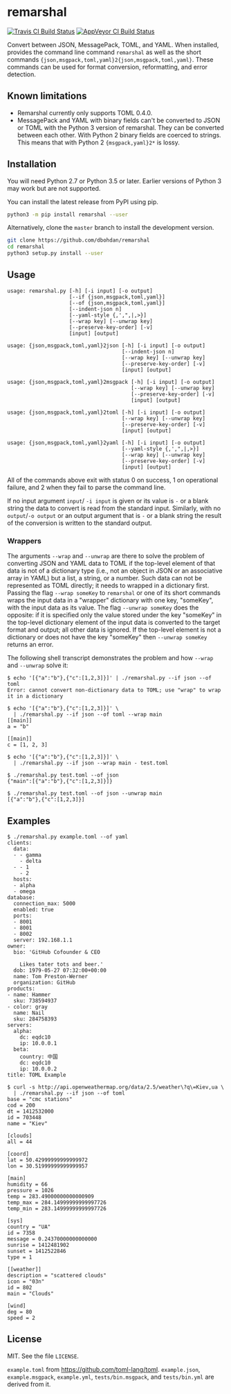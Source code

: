 # remarshal

[![Travis CI Build Status](https://travis-ci.org/dbohdan/remarshal.svg?branch=master)](https://travis-ci.org/dbohdan/remarshal)
[![AppVeyor CI Build Status](https://ci.appveyor.com/api/projects/status/github/dbohdan/remarshal?branch=master&svg=true)](https://ci.appveyor.com/project/dbohdan/remarshal)

Convert between JSON, MessagePack, TOML, and YAML.  When installed,
provides the command line command `remarshal` as well as the short commands
`{json,msgpack,toml,yaml}2{json,msgpack,toml,yaml}`.  These commands can be
used for format conversion, reformatting, and error detection.

## Known limitations

* Remarshal currently only supports TOML 0.4.0.
* MessagePack and YAML with binary fields can't be converted to JSON or TOML
with the Python 3 version of remarshal.  They can be converted between each
other.  With Python 2 binary fields are coerced to strings.  This means that
with Python 2 `{msgpack,yaml}2*` is lossy.

## Installation

You will need Python 2.7 or Python 3.5 or later.  Earlier versions of Python 3
may work but are not supported.

You can install the latest release from PyPI using pip.

```sh
python3 -m pip install remarshal --user
```

Alternatively, clone the `master` branch to install the development version.

```sh
git clone https://github.com/dbohdan/remarshal
cd remarshal
python3 setup.py install --user
```

## Usage

```
usage: remarshal.py [-h] [-i input] [-o output]
                    [--if {json,msgpack,toml,yaml}]
                    [--of {json,msgpack,toml,yaml}]
                    [--indent-json n]
                    [--yaml-style {,',",|,>}]
                    [--wrap key] [--unwrap key]
                    [--preserve-key-order] [-v]
                    [input] [output]
```

```
usage: {json,msgpack,toml,yaml}2json [-h] [-i input] [-o output]
                                     [--indent-json n]
                                     [--wrap key] [--unwrap key]
                                     [--preserve-key-order] [-v]
                                     [input] [output]
```

```
usage: {json,msgpack,toml,yaml}2msgpack [-h] [-i input] [-o output]
                                        [--wrap key] [--unwrap key]
                                        [--preserve-key-order] [-v]
                                        [input] [output]
```

```
usage: {json,msgpack,toml,yaml}2toml [-h] [-i input] [-o output]
                                     [--wrap key] [--unwrap key]
                                     [--preserve-key-order] [-v]
                                     [input] [output]
```

```
usage: {json,msgpack,toml,yaml}2yaml [-h] [-i input] [-o output]
                                     [--yaml-style {,',",|,>}]
                                     [--wrap key] [--unwrap key]
                                     [--preserve-key-order] [-v]
                                     [input] [output]
```


All of the commands above exit with status 0 on success, 1 on operational
failure, and 2 when they fail to parse the command line.

If no input argument `input`/ `-i input` is given or its value is `-` or
a blank string the data to convert is read from the standard input.  Similarly,
with no `output`/`-o output` or an output argument that is `-` or a blank
string the result of the conversion is written to the standard output.

### Wrappers

The arguments `--wrap` and `--unwrap` are there to solve the problem of
converting JSON and YAML data to TOML if the top-level element of that data is
not of a dictionary type (i.e., not an object in JSON or an associative array in
YAML) but a list, a string, or a number.  Such data can not be represented as
TOML directly; it needs to wrapped in a dictionary first.  Passing the flag
`--wrap someKey` to `remarshal` or one of its short commands wraps the input
data in a "wrapper" dictionary with one key, "someKey", with the input data as
its value.  The flag `--unwrap someKey` does the opposite: if it is specified
only the value stored under the key "someKey" in the top-level dictionary
element of the input data is converted to the target format and output; all
other data is ignored.  If the top-level element is not a dictionary or does not
have the key "someKey" then `--unwrap someKey` returns an error.

The following shell transcript demonstrates the problem and how `--wrap` and
`--unwrap` solve it:

```
$ echo '[{"a":"b"},{"c":[1,2,3]}]' | ./remarshal.py --if json --of toml
Error: cannot convert non-dictionary data to TOML; use "wrap" to wrap it in a dictionary

$ echo '[{"a":"b"},{"c":[1,2,3]}]' \
  | ./remarshal.py --if json --of toml --wrap main
[[main]]
a = "b"

[[main]]
c = [1, 2, 3]

$ echo '[{"a":"b"},{"c":[1,2,3]}]' \
  | ./remarshal.py --if json --wrap main - test.toml

$ ./remarshal.py test.toml --of json
{"main":[{"a":"b"},{"c":[1,2,3]}]}

$ ./remarshal.py test.toml --of json --unwrap main
[{"a":"b"},{"c":[1,2,3]}]
```

## Examples

```
$ ./remarshal.py example.toml --of yaml
clients:
  data:
  - - gamma
    - delta
  - - 1
    - 2
  hosts:
  - alpha
  - omega
database:
  connection_max: 5000
  enabled: true
  ports:
  - 8001
  - 8001
  - 8002
  server: 192.168.1.1
owner:
  bio: 'GitHub Cofounder & CEO

    Likes tater tots and beer.'
  dob: 1979-05-27 07:32:00+00:00
  name: Tom Preston-Werner
  organization: GitHub
products:
- name: Hammer
  sku: 738594937
- color: gray
  name: Nail
  sku: 284758393
servers:
  alpha:
    dc: eqdc10
    ip: 10.0.0.1
  beta:
    country: 中国
    dc: eqdc10
    ip: 10.0.0.2
title: TOML Example

$ curl -s http://api.openweathermap.org/data/2.5/weather\?q\=Kiev,ua \
  | ./remarshal.py --if json --of toml
base = "cmc stations"
cod = 200
dt = 1412532000
id = 703448
name = "Kiev"

[clouds]
all = 44

[coord]
lat = 50.42999999999999972
lon = 30.51999999999999957

[main]
humidity = 66
pressure = 1026
temp = 283.49000000000000909
temp_max = 284.14999999999997726
temp_min = 283.14999999999997726

[sys]
country = "UA"
id = 7358
message = 0.24370000000000000
sunrise = 1412481902
sunset = 1412522846
type = 1

[[weather]]
description = "scattered clouds"
icon = "03n"
id = 802
main = "Clouds"

[wind]
deg = 80
speed = 2
```

## License

MIT.  See the file `LICENSE`.

`example.toml` from <https://github.com/toml-lang/toml>.  `example.json`,
`example.msgpack`, `example.yml`, `tests/bin.msgpack`, and `tests/bin.yml`
are derived from it.
